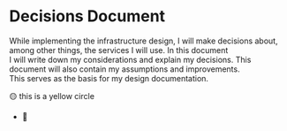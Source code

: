 # Decisions Document
While implementing the infrastructure design, I will make decisions about, among other things, the services I will use. In this document  
I will write down my considerations and explain my decisions. This document will also contain my assumptions and improvements.  
This serves as the basis for my design documentation. 


🟡 this is a yellow circle
- 🔵 